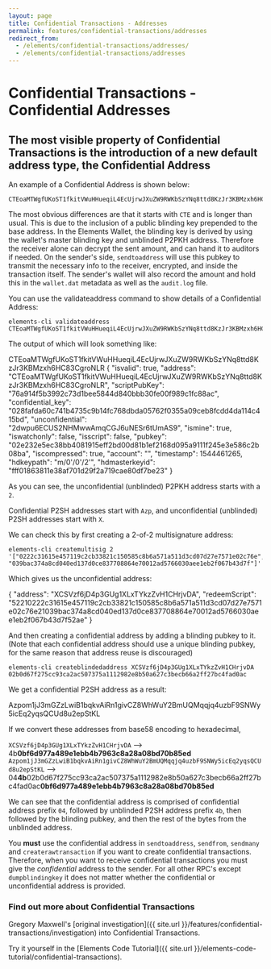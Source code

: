 ```yaml
---
layout: page
title: Confidential Transactions - Addresses
permalink: features/confidential-transactions/addresses
redirect_from:
  - /elements/confidential-transactions/addresses/
  - /elements/confidential-transactions/addresses
---
```


# Confidential Transactions - Confidential Addresses

## The most visible property of Confidential Transactions is the introduction of a new default address type, the Confidential Address

An example of a Confidential Address is shown below:

~~~~
CTEoaMTWgfUKoST1fkitVWuHHueqiL4EcUjrwJXuZW9RWKbSzYNq8ttd8KzJr3KBMzxh6HC83CgroNLR
~~~~

The most obvious differences are that it starts with ``CTE`` and is longer than usual. This is due to the inclusion of a public blinding key prepended to the base address. In the Elements Wallet, the blinding key is derived by using the wallet's master blinding key and unblinded P2PKH address. Therefore the receiver alone can decrypt the sent amount, and can hand it to auditors if needed. On the sender's side, ``sendtoaddress`` will use this pubkey to transmit the necessary info to the receiver, encrypted, and inside the transaction itself. The sender's wallet will also record the amount and hold this in the ``wallet.dat`` metadata as well as the ``audit.log`` file.

You can use the validateaddress command to show details of a Confidential Address:

~~~~
elements-cli validateaddress CTEoaMTWgfUKoST1fkitVWuHHueqiL4EcUjrwJXuZW9RWKbSzYNq8ttd8KzJr3KBMzxh6HC83CgroNLR
~~~~

The output of which will look something like: 

<div class="console-output">
CTEoaMTWgfUKoST1fkitVWuHHueqiL4EcUjrwJXuZW9RWKbSzYNq8ttd8KzJr3KBMzxh6HC83CgroNLR
{
  "isvalid": true,
  "address": "CTEoaMTWgfUKoST1fkitVWuHHueqiL4EcUjrwJXuZW9RWKbSzYNq8ttd8KzJr3KBMzxh6HC83CgroNLR",
  "scriptPubKey": "76a914f5b3992c73d1bee5844d840bbb30fe00f989c1fc88ac",
  "confidential_key": "028fafda60c741b4735c9b14fc768dbda05762f0355a09ceb8fcdd4da114c415bd",
  "unconfidential": "2dwpu6ECUS2NHMwwAmqCGJ6uNESr6tUmAS9",
  "ismine": true,
  "iswatchonly": false,
  "isscript": false,
  "pubkey": "02e232e5ec38bb4081915eff2bd00d81b1ef2168d095a9111f245e3e586c2b08ba",
  "iscompressed": true,
  "account": "",
  "timestamp": 1544461265,
  "hdkeypath": "m/0'/0'/2'",
  "hdmasterkeyid": "fff01863811e38af701d29f2a719cae80df7be23"
}

</div>

As you can see, the unconfidential (unblinded) P2PKH address starts with a `2`.

Confidential P2SH addresses start with `Azp`, and unconfidential (unblinded) P2SH addresses start with `X`.

We can check this by first creating a 2-of-2 multisignature address:
~~~~
elements-cli createmultisig 2 '["0222c31615e457119c2cb33821c150585c8b6a571a511d3cd07d27e7571e02c76e", "039bac374a8cd040ed137d0ce837708864e70012ad5766030aee1eb2f067b43d7f"]'
~~~~

Which gives us the unconfidential address:

<div class="console-output">
{
  "address": "XCSVzf6jD4p3GUg1XLxTYkzZvH1CHrjvDA",
  "redeemScript": "52210222c31615e457119c2cb33821c150585c8b6a571a511d3cd07d27e7571e02c76e21039bac374a8cd040ed137d0ce837708864e70012ad5766030aee1eb2f067b43d7f52ae"
}

</div>

And then creating a confidential address by adding a blinding pubkey to it.
(Note that each confidential address should use a unique blinding pubkey, for the same reason that address reuse is discouraged)

~~~~
elements-cli createblindedaddress XCSVzf6jD4p3GUg1XLxTYkzZvH1CHrjvDA 02b0d67f275cc93ca2ac507375a1112982e8b50a627c3becb66a2ff27bc4fad0ac
~~~~

We get a confidential P2SH address as a result:

<div class="console-output">
Azpom1jJ3mGZzLwiB1bqkvAiRn1givCZ8WhWuY2BmUQMqqjq4uzbF9SNWy5icEq2yqsQCUd8u2epStKL

</div>

If we convert these addresses from base58 encoding to hexadecimal,

`XCSVzf6jD4p3GUg1XLxTYkzZvH1CHrjvDA` --> 4b**0bf6d977a489e1ebb4b7963c8a28a08bd70b85ed**
`Azpom1jJ3mGZzLwiB1bqkvAiRn1givCZ8WhWuY2BmUQMqqjq4uzbF9SNWy5icEq2yqsQCUd8u2epStKL` --> 04**4b**02b0d67f275cc93ca2ac507375a1112982e8b50a627c3becb66a2ff27bc4fad0ac**0bf6d977a489e1ebb4b7963c8a28a08bd70b85ed**

We can see that the confidential address is comprised of confidential address prefix `04`,
followed by unblinded P2SH address prefix `4b`, then followed by the blinding pubkey, and then the
rest of the bytes from the unblinded address.

You **must** use the confidential address in ``sendtoaddress``, ``sendfrom``, ``sendmany`` and ``createrawtransaction`` if you want to create confidential transactions. Therefore, when you want to receive confidential transactions you must give the *confidential* address to the sender. For all other RPC's except ``dumpblindingkey`` it does not matter whether the confidential or unconfidential address is provided.

### Find out more about Confidential Transactions

Gregory Maxwell's [original investigation]({{ site.url }}/features/confidential-transactions/investigation) into Confidential Transactions.

Try it yourself in the [Elements Code Tutorial]({{ site.url }}/elements-code-tutorial/confidential-transactions).


